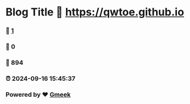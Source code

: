 # Blog Title :link: https://qwtoe.github.io 
### :page_facing_up: [1](https://qwtoe.github.io/tag.html) 
### :speech_balloon: 0 
### :hibiscus: 894 
### :alarm_clock: 2024-09-16 15:45:37 
### Powered by :heart: [Gmeek](https://github.com/Meekdai/Gmeek)
